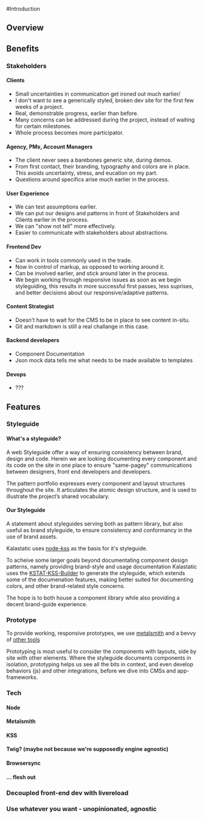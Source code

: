#Introduction

## Overview

## Benefits
### Stakeholders
#### Clients
- Small uncertainties in communication get ironed out much earlier/
- I don't want to see a generically styled, broken dev site for the first few weeks of a project.
- Real, demonstrable progress, earlier than before.
- Many concerns can be addressed during the project, instead of waiting for certain milestones.
- Whole process becomes more participator.

#### Agency, PMs, Account Managers
- The client never sees a barebones generic site, during demos.
- From first contact, their branding, typography and colors are in place. This avoids uncertainty, stress, and eucation on my part.
- Questions around specifics arise much earlier in the process.

#### User Experience
- We can test assumptions earlier.
- We can put our designs and patterns in front of Stakeholders and Clients earlier in the process.
- We can "show not tell" more effectively.
- Easier to communicate with stakeholders about abstractions.

#### Frontend Dev
- Can work in tools commonly used in the trade.
- Now in control of markup, as opposed to working around it.
- Can be involved earlier, and stick around later in the process.
- We begin working through responsive issues as soon as we begin styleguiding, this results in more successful first passes, less suprises, and better decisions about our responsive/adaptive patterns.

#### Content Strategist
- Doesn't have to wait for the CMS to be in place to see content in-situ.
- Git and markdown is still a real challange in this case.

#### Backend developers
- Component Documentation
- Json mock data tells me what needs to be made available to templates

#### Devops
- ???

## Features

### Styleguide

#### What's a styleguide?

A web Styleguide offer a way of ensuring consistency between brand, design and code.
Herein we are looking documenting every component and its code on the site in one place to ensure "same-pagey" communications between designers, front end developers and developers.

The pattern portfolio expresses every component and layout structures throughout the site.
It articulates the atomic design structure, and is used to illustrate the project’s shared vocabulary.

#### Our Styleguide

A statement about styleguides serving both as pattern library, but also useful as brand styleguide, to ensure consistency and conformancy in the use of brand assets.

Kalastatic uses [node-kss](https://github.com/kss-node/kss-node) as the basis for it's styleguide.

To acheive some larger goals beyond documentating component design patterns, namely providing brand-style and usage documentation Kalastatic uses  the [KSTAT-KSS-Builder](https://github.com/kalamuna/kstat-kss-builder) to generate the styleguide, which extends some of the documenation features, making better suited for documenting colors, and other brand-related style concerns.

The hope is to both house a component library while also providing a decent brand-guide experience.

### Prototype

To provide working, responsive prototypes, we use [metalsmith](metalsmith.io) and a bevvy of [other tools](https://github.com/kalamuna/kalastatic/blob/master/package.json)

Prototyping is most useful to consider the components with layouts, side by site with other elements. Where the styleguide documents components in isolation, prototyping helps us see all the bits in context, and even develop behaviors (js) and other integrations, before we dive into CMSs and app-frameworks.

### Tech
#### Node
#### Metalsmith
#### KSS
#### Twig? (maybe not because we're supposedly engine agnostic)
#### Browsersync
#### … flesh out
### Decoupled front-end dev with livereload
### Use whatever you want - unopinionated, agnostic
